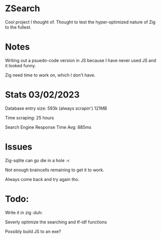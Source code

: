 # ZSearch
Cool project I thought of. Thought to test the hyper-optimized nature of Zig to the fullest.

# Notes
Writing out a psuedo-code version in JS because I have never used JS and it looked funny.

Zig need time to work on, which I don't have.

# Stats  03/02/2023
Database entry size: 593k (always scrapin') 121MB

Time scraping: 25 hours 

Search Engine Response Time Avg: 885ms

# Issues
Zig-sqlite can go die in a hole :<

Not enough braincells remaining to get it to work.

Always come back and try again tho.

# Todo:

Write it in zig :duh:

Severly optimize the searching and tf-idf functions

Possibly build JS to an exe?
